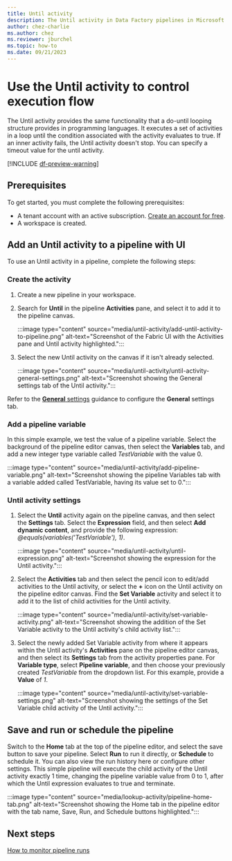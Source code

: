 ```yaml
---
title: Until activity
description: The Until activity in Data Factory pipelines in Microsoft Fabric executes a set of activities in a loop until the condition associated with the activity evaluates to true or it times out. 
author: chez-charlie
ms.author: chez
ms.reviewer: jburchel
ms.topic: how-to
ms.date: 09/21/2023
---
```


# Use the Until activity to control execution flow

The Until activity provides the same functionality that a do-until looping structure provides in programming languages. It executes a set of activities in a loop until the condition associated with the activity evaluates to true. If an inner activity fails, the Until activity doesn't stop. You can specify a timeout value for the until activity.

[!INCLUDE [df-preview-warning](includes/data-factory-preview-warning.md)]

## Prerequisites

To get started, you must complete the following prerequisites:

- A tenant account with an active subscription. [Create an account for free](../get-started/fabric-trial.md).
- A workspace is created.

## Add an Until activity to a pipeline with UI

To use an Until activity in a pipeline, complete the following steps:

### Create the activity

1. Create a new pipeline in your workspace.
1. Search for **Until** in the pipeline **Activities** pane, and select it to add it to the pipeline canvas.

   :::image type="content" source="media/until-activity/add-until-activity-to-pipeline.png" alt-text="Screenshot of the Fabric UI with the Activities pane and Until activity highlighted.":::

1. Select the new Until activity on the canvas if it isn't already selected.

   :::image type="content" source="media/until-activity/until-activity-general-settings.png" alt-text="Screenshot showing the General settings tab of the Until activity.":::

Refer to the [**General** settings](activity-overview.md#general-settings) guidance to configure the **General** settings tab.

### Add a pipeline variable

In this simple example, we test the value of a pipeline variable. Select the background of the pipeline editor canvas, then select the **Variables** tab, and add a new integer type variable called _TestVariable_ with the value 0.

:::image type="content" source="media/until-activity/add-pipeline-variable.png" alt-text="Screenshot showing the pipeline Variables tab with a variable added called TestVariable, having its value set to 0.":::

### Until activity settings

1. Select the **Until** activity again on the pipeline canvas, and then select the **Settings** tab. Select the **Expression** field, and then select **Add dynamic content**, and provide the following expression: _@equals(variables('TestVariable'), 1)_.

   :::image type="content" source="media/until-activity/until-expression.png" alt-text="Screenshot showing the expression for the Until activity.":::

1. Select the **Activities** tab and then select the pencil icon to edit/add activities to the Until activity, or select the **+** icon on the Until activity on the pipeline editor canvas. Find the **Set Variable** activity and select it to add it to the list of child activities for the Until activity.

   :::image type="content" source="media/until-activity/set-variable-activity.png" alt-text="Screenshot showing the addition of the Set Variable activity to the Until activity's child activity list.":::

1. Select the newly added Set Variable activity from where it appears within the Until activity's **Activities** pane on the pipeline editor canvas, and then select its **Settings** tab from the activity properties pane. For **Variable type**, select **Pipeline variable**, and then choose your previously created _TestVariable_ from the dropdown list. For this example, provide a **Value** of _1_.

   :::image type="content" source="media/until-activity/set-variable-settings.png" alt-text="Screenshot showing the settings of the Set Variable child activity of the Until activity.":::

## Save and run or schedule the pipeline

Switch to the **Home** tab at the top of the pipeline editor, and select the save button to save your pipeline. Select **Run** to run it directly, or **Schedule** to schedule it. You can also view the run history here or configure other settings. This simple pipeline will execute the child activity of the Until activity exactly 1 time, changing the pipeline variable value from 0 to 1, after which the Until expression evaluates to true and terminate.

:::image type="content" source="media/lookup-activity/pipeline-home-tab.png" alt-text="Screenshot showing the Home tab in the pipeline editor with the tab name, Save, Run, and Schedule buttons highlighted.":::

## Next steps

[How to monitor pipeline runs](monitor-pipeline-runs.md)
